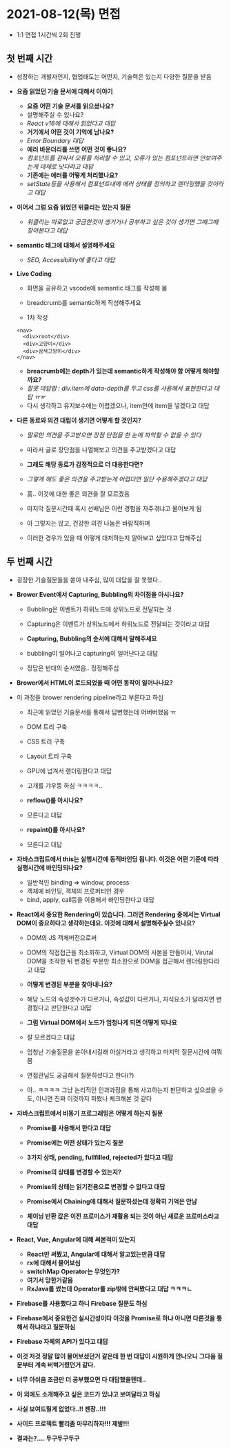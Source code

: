 # 2021-08-12(목) 면접

- 1:1 면접 1시간씩 2회 진행

## 첫 번째 시간

- 성장하는 개발자인지, 협업태도는 어떤지, 기술력은 있는지 다양한 질문을 받음

- <b>요즘 읽었던 기술 문서에 대해서 이야기</b>

  - <b>요즘 어떤 기술 문서를 읽으셨나요?</b>
  - 설명해주실 수 있나요?
  - <i>React v16에 대해서 읽었다고 대답</i>
  - <b>거기에서 어떤 것이 기억에 남나요?</b>
  - <i>Error Boundary 대답</i>
  - <b>에러 바운더리를 쓰면 어떤 것이 좋나요?</b>
  - <i>컴포넌트를 감싸서 오류를 처리할 수 있고, 오류가 있는 컴포넌트라면 안보여주는게 대체로 낫다라고 대답</i>
  - <b>기존에는 에러를 어떻게 처리했나요?</b>
  - <i>setState등을 사용해서 컴포넌트내에 에러 상태를 정의하고 렌더링했을 것이라고 대답</i>

- <b>이어서 그럼 요즘 읽었던 위클리는 있는지 질문</b>

  - <i>위클리는 따로없고 궁금한것이 생기거나 공부하고 싶은 것이 생기면 그때그때 찾아본다고 대답</i>

- <b>semantic 태그에 대해서 설명해주세요</b>

  - <i>SEO, Accessibility에 좋다고 대답</i>

- <b>Live Coding</b>

  - 화면을 공유하고 vscode에 semantic 태그를 작성해 봄
  - breadcrumb를 semantic하게 작성해주세요

  - 1차 작성

  ```
  <nav>
    <div>root</div>
    <div>고양이</div>
    <div>삼색고양이</div>
  </nav>
  ```

  - <b>breacrumb에는 depth가 있는데 semantic하게 작성해야 함 어떻게 해야할까요?</b>
  - <i>잘못 대답함 : div.item에 data-depth를 두고 css를 사용해서 표현한다고 대답 ㅠㅠ</i>
  - 다시 생각하고 유지보수에는 어렵겠으나, item안에 item을 넣겠다고 대답

- <b>다른 동료와 의견 대립이 생기면 어떻게 할 것인지?</b>

  - <i>말로만 의견을 주고받으면 장점 단점을 한 눈에 파악할 수 없을 수 있다</i>
  - 따라서 글로 장단점을 나열해보고 의견을 주고받겠다고 대답

  - <b>그래도 해당 동료가 감정적으로 더 대응한다면?</b>
  - <i>그렇게 해도 좋은 의견을 주고받는게 어렵다면 일단 수용해주겠다고 대답</i>
  - 흠.. 이것에 대한 좋은 의견을 잘 모르겠음
  - 마지막 질문시간때 혹시 선배님은 이런 경험을 자주겪냐고 물어보게 됨
  - 아 그렇지는 않고, 건강한 의견 나눔은 바람직하며
  - 이러한 경우가 있을 때 어떻게 대처하는지 알아보고 싶었다고 답해주심

## 두 번째 시간

- 굉장한 기술질문들을 쏟아 내주심, 많이 대답을 잘 못했다..

- <b>Brower Event에서 Capturing, Bubbling의 차이점을 아시나요?</b>

  - Bubbling은 이벤트가 하위노드에 상위노드로 전달되는 것
  - Capturing은 이벤트가 상위노드에서 하위노드로 전달되는 것이라고 대답

  - <b>Capturing, Bubbling의 순서에 대해서 말해주세요</b>
  - bubbling이 일어나고 capturing이 일어난다고 대답
  - 정답은 반대의 순서였음.. 정정해주심

- <b>Brower에서 HTML이 로드되었을 때 어떤 동작이 일어나나요?</b>
- 이 과정을 brower rendering pipeline라고 부른다고 하심

  - 최근에 읽었던 기술문서를 통해서 답변했는데 어버버했음 ㅠ
  - DOM 트리 구축
  - CSS 트리 구축
  - Layout 트리 구축
  - GPU에 넘겨서 렌더링한다고 대답
  - 고개를 갸우뚱 하심 ㅋㅋㅋㅋ..

  - <b>reflow()를 아시나요?</b>
  - 모른다고 대답

  - <b>repaint()를 아시나요?</b>
  - 모른다고 대답

- <b>자바스크립트에서 this는 실행시간에 동적바인딩 됩니다. 이것은 어떤 기준에 따라 실행시간에 바인딩되나요?</b>

  - 일반적인 binding => window, process
  - 객체에 바인딩, 객체의 프로퍼티인 경우
  - bind, apply, call등을 이용해서 바인딩한다고 대답

- <b>React에서 중요한 Rendering이 있습니다. 그러면 Rendering 중에서는 Virtual DOM이 중요하다고 생각하는데요. 이것에 대해서 설명해주실수 있나요?</b>

  - DOM의 JS 객체버전으로써
  - DOM의 직접접근을 최소화하고, Virtual DOM의 사본을 만들어서, Virutal DOM을 조작한 뒤 변경된 부분만 최소한으로 DOM을 접근해서 렌더링한다라고 대답

  - <b>어떻게 변경된 부분을 찾아내나요?</b>
  - 해당 노드의 속성갯수가 다르거나, 속성값이 다르거나, 자식요소가 달라지면 변경됬다고 판단한다고 대답

  - <b>그럼 Virtual DOM에서 노드가 엄청나게 되면 어떻게 되나요</b>
  - 잘 모르겠다고 대답
  - 엄청난 기술질문을 쏟아내시길래 아실거라고 생각하고 마지막 질문시간에 여쭤봄
  - 면접관님도 궁금해서 질문하셨다고 한다(?)
  - 아.. ㅋㅋㅋㅋ 그냥 논리적인 인과과정을 통해 사고하는지 판단하고 싶으셨을 수도, 아니면 진짜 이것까지 파봤나 체크해본 것 같다

- <b>자바스크립트에서 비동기 프로그래밍은 어떻게 하는지 질문

  - Promise를 사용해서 한다고 대답

  - <b>Promise에는 어떤 상태가 있는지 질문</b>
  - 3가지 상태, pending, fullfilled, rejected가 있다고 대답

  - <b>Promise의 상태를 변경할 수 있는지?</b>
  - Promise의 상태는 읽기전용으로 변경할 수 없다고 대답

  - Promise에서 Chaining에 대해서 질문하셨는데 정확히 기억은 안남
  - 체이닝 반환 값은 이전 프로미스가 재활용 되는 것이 아닌 새로운 프로미스라고 대답

- <b>React, Vue, Angular에 대해 써본적이 있는지</b>

  - React만 써봤고, Angular에 대해서 알고있는만큼 대답
  - rx에 대해서 물어보심
  - switchMap Operator는 무엇인가?
  - 여기서 망한거같음
  - RxJava를 썼는데 Operator를 zip밖에 안써봤다고 대답 ㅋㅋㅋㄴ

- <b>Firebase를 사용했다고 하니 Firebase 질문도 하심</b>
- Firebase에서 중요한건 실시간성이다 이것을 Promise로 하냐 아니면 다른것을 통해서 하냐라고 질문하심
- Firebase 자체의 API가 있다고 대답

- 이것 저것 정말 많이 물어보셨던거 같은데 한 번 대답이 시원하게 안나오니 그다음 질문부터 계속 버벅거렸던거 같다.
- 너무 아쉬움 조금만 더 공부했으면 다 대답했을텐데..

- 이 외에도 소개해주고 싶은 코드가 있냐고 보여달라고 하심
- 사실 보여드릴게 없었다..!! 젠장..!!!
- 사이드 프로젝트 빨리좀 마무리하자!!! 제발!!!

- 결과는?.... 두구두구두구
